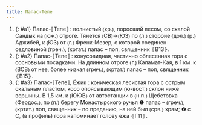 ```yaml
---
title: Папас-Тепе
---
```


1. {: #a1} Папас-⟦Тепе⟧
: волнистый ⦅хр.⦆, поросший лесом, со скалой Сандык на ⦅юж.⦆ отроге. Тянется ⦅СВ⦆→⦅ЮЗ⦆ по ⦅л.⦆ стороне ⦅дол.⦆ ⦅р.⦆ Аджибей, к ⦅ЮЗ⦆ от ⦅г.⦆ Френк-Мезер, с которой соединен седловиной ⦅греч.⦆, ⦅кртат.⦆ папас – поп, священник ⦃В13⦄.
2. {: #a2} Папас-⟦Тепе⟧
: конусовидная, частично облесенная гора с сосновыми посадками. На длинном отроге ⦅г.⦆ Каламат-Кая, в 1 км. к ⦅ВСВ⦆ от нее, более низкая ⦅греч.⦆, ⦅кртат.⦆ папас – поп, священник ⦃В15⦄.
3. {: #a3} Папас-⟦Тепе⟧, Ёжик
: коническая лесистая гора с острым скальным пластом, косо опоясывающим ⦅ю-вост.⦆ склон ниже вершины. В 1,5 км. к ⦅ЮЮВ⦆ от автостанции в ⦅н.п.⦆ Щебетовка ⦅Феодос.⦆, по ⦅п.⦆ берегу Монастырского ручья ❶ папас – ⦅греч.⦆, ⦅кртат.⦆ поп, священник – по преданию, на ней был ⦅срв.⦆ храм; ❷ с С, (в профиль) гора напоминает голову ежа ⦃Г11⦄.
